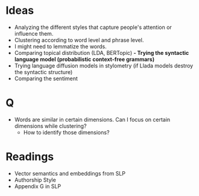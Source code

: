 # Ideas
- Analyzing the different styles that capture people's attention or influence them.
- Clustering according to word level and phrase level.
- I might need to lemmatize the words.
- Comparing topical distribution (LDA, BERTopic)
**- Trying the syntactic language model (probabilistic context-free grammars)**
- Trying language diffusion models in stylometry (if Llada models destroy the syntactic structure)
- Comparing the sentiment

# Q
- Words are similar in certain dimensions. Can I focus on certain dimensions while clustering?
  - How to identify those dimensions?

# Readings
- Vector semantics and embeddings from SLP
- Authorship Style
- Appendix G in SLP
